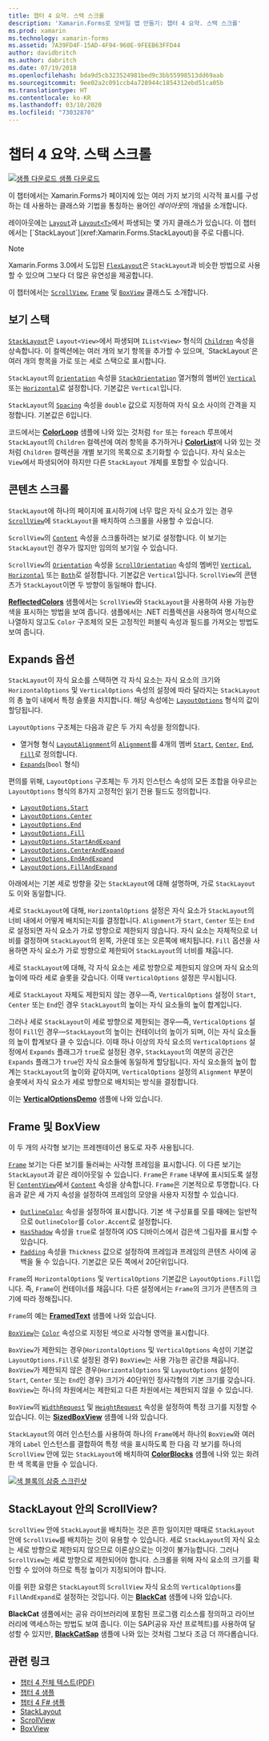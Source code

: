 ```yaml
---
title: 챕터 4 요약. 스택 스크롤
description: 'Xamarin.Forms로 모바일 앱 만들기: 챕터 4 요약. 스택 스크롤'
ms.prod: xamarin
ms.technology: xamarin-forms
ms.assetid: 7A39FD4F-15AD-4F94-960E-9FEEB63FFD44
author: davidbritch
ms.author: dabritch
ms.date: 07/19/2018
ms.openlocfilehash: bda9d5cb323524981bed9c3bb55998513dd69aab
ms.sourcegitcommit: 9ee02a2c091ccb4a728944c1854312ebd51ca05b
ms.translationtype: HT
ms.contentlocale: ko-KR
ms.lasthandoff: 03/10/2020
ms.locfileid: "73032870"
---
```

# <a name="summary-of-chapter-4-scrolling-the-stack"></a>챕터 4 요약. 스택 스크롤

[![샘플 다운로드](~/media/shared/download.png) 샘플 다운로드](https://github.com/xamarin/xamarin-forms-book-samples/tree/master/Chapter04)

이 챕터에서는 Xamarin.Forms가 페이지에 있는 여러 가지 보기의 시각적 표시를 구성하는 데 사용하는 클래스와 기법을 통칭하는 용어인 *레이아웃*의 개념을 소개합니다.

레이아웃에는 [`Layout`](xref:Xamarin.Forms.Layout)과 [`Layout<T>`](xref:Xamarin.Forms.Layout`1)에서 파생되는 몇 가지 클래스가 있습니다. 이 챕터에서는 [`StackLayout`](xref:Xamarin.Forms.StackLayout)을 주로 다룹니다.

> [!NOTE]
> Xamarin.Forms 3.0에서 도입된 [`FlexLayout`](~/xamarin-forms/user-interface/layouts/flex-layout.md)은 `StackLayout`과 비슷한 방법으로 사용할 수 있으며 그보다 더 많은 유연성을 제공합니다.

이 챕터에서는 [`ScrollView`](xref:Xamarin.Forms.ScrollView), [`Frame`](xref:Xamarin.Forms.Frame) 및 [`BoxView`](xref:Xamarin.Forms.BoxView) 클래스도 소개합니다.

## <a name="stacks-of-views"></a>보기 스택

[`StackLayout`](xref:Xamarin.Forms.StackLayout)은 `Layout<View>`에서 파생되며 `IList<View>` 형식의 [`Children`](xref:Xamarin.Forms.Layout`1) 속성을 상속합니다. 이 컬렉션에는 여러 개의 보기 항목을 추가할 수 있으며, `StackLayout`은 여러 개의 항목을 가로 또는 세로 스택으로 표시합니다.

`StackLayout`의 [`Orientation`](xref:Xamarin.Forms.StackLayout.Orientation) 속성을 [`StackOrientation`](xref:Xamarin.Forms.StackOrientation) 열거형의 멤버인 [`Vertical`](xref:Xamarin.Forms.StackOrientation.Vertical) 또는 [`Horizontal`](xref:Xamarin.Forms.StackOrientation.Horizontal)로 설정합니다. 기본값은 `Vertical`입니다.

`StackLayout`의 [`Spacing`](xref:Xamarin.Forms.StackLayout.Spacing) 속성을 `double` 값으로 지정하여 자식 요소 사이의 간격을 지정합니다. 기본값은 6입니다.

코드에서는 [**ColorLoop**](https://github.com/xamarin/xamarin-forms-book-samples/tree/master/Chapter04/ColorLoop) 샘플에 나와 있는 것처럼 `for` 또는 `foreach` 루프에서 `StackLayout`의 `Children` 컬렉션에 여러 항목을 추가하거나 [**ColorList**](https://github.com/xamarin/xamarin-forms-book-samples/tree/master/Chapter04/ColorList)에 나와 있는 것처럼 `Children` 컬렉션을 개별 보기의 목록으로 초기화할 수 있습니다. 자식 요소는 `View`에서 파생되어야 하지만 다른 `StackLayout` 개체를 포함할 수 있습니다.

## <a name="scrolling-content"></a>콘텐츠 스크롤

`StackLayout`에 하나의 페이지에 표시하기에 너무 많은 자식 요소가 있는 경우 [`ScrollView`](xref:Xamarin.Forms.ScrollView)에 `StackLayout`을 배치하여 스크롤을 사용할 수 있습니다.

`ScrollView`의 [`Content`](xref:Xamarin.Forms.ScrollView.Content) 속성을 스크롤하려는 보기로 설정합니다. 이 보기는 `StackLayout`인 경우가 많지만 임의의 보기일 수 있습니다.

`ScrollView`의 [`Orientation`](xref:Xamarin.Forms.ScrollView.Orientation) 속성을 [`ScrollOrientation`](xref:Xamarin.Forms.ScrollOrientation) 속성의 멤버인 [`Vertical`](xref:Xamarin.Forms.ScrollOrientation.Vertical), [`Horizontal`](xref:Xamarin.Forms.ScrollOrientation.Horizontal) 또는 [`Both`](xref:Xamarin.Forms.ScrollOrientation.Both)로 설정합니다. 기본값은 `Vertical`입니다. `ScrollView`의 콘텐츠가 `StackLayout`이면 두 방향이 동일해야 합니다.

[**ReflectedColors**](https://github.com/xamarin/xamarin-forms-book-samples/tree/master/Chapter04/ReflectedColors) 샘플에서는 `ScrollView`와 `StackLayout`을 사용하여 사용 가능한 색을 표시하는 방법을 보여 줍니다. 샘플에서는 .NET 리플렉션을 사용하여 명시적으로 나열하지 않고도 `Color` 구조체의 모든 고정적인 퍼블릭 속성과 필드를 가져오는 방법도 보여 줍니다.

## <a name="the-expands-option"></a>Expands 옵션

`StackLayout`이 자식 요소를 스택하면 각 자식 요소는 자식 요소의 크기와 `HorizontalOptions` 및 `VerticalOptions` 속성의 설정에 따라 달라지는 `StackLayout`의 총 높이 내에서 특정 슬롯을 차지합니다. 해당 속성에는 [`LayoutOptions`](xref:Xamarin.Forms.LayoutOptions) 형식의 값이 할당됩니다.

`LayoutOptions` 구조체는 다음과 같은 두 가지 속성을 정의합니다.

- 열거형 형식 [`LayoutAlignment`](xref:Xamarin.Forms.LayoutAlignment)의 [`Alignment`](xref:Xamarin.Forms.LayoutOptions.Alignment)를 4개의 멤버 [`Start`](xref:Xamarin.Forms.LayoutAlignment.Start), [`Center`](xref:Xamarin.Forms.LayoutAlignment.Center), [`End`](xref:Xamarin.Forms.LayoutAlignment.End), [`Fill`](xref:Xamarin.Forms.LayoutAlignment.Fill)로 정의합니다.
- [`Expands`](xref:Xamarin.Forms.LayoutOptions.Expands)(`bool` 형식)

편의를 위해, `LayoutOptions` 구조체는 두 가지 인스턴스 속성의 모든 조합을 아우르는 `LayoutOptions` 형식의 8가지 고정적인 읽기 전용 필드도 정의합니다.

- [`LayoutOptions.Start`](xref:Xamarin.Forms.LayoutOptions.Start)
- [`LayoutOptions.Center`](xref:Xamarin.Forms.LayoutOptions.Center)
- [`LayoutOptions.End`](xref:Xamarin.Forms.LayoutOptions.End)
- [`LayoutOptions.Fill`](xref:Xamarin.Forms.LayoutOptions.Fill)
- [`LayoutOptions.StartAndExpand`](xref:Xamarin.Forms.LayoutOptions.StartAndExpand)
- [`LayoutOptions.CenterAndExpand`](xref:Xamarin.Forms.LayoutOptions.CenterAndExpand)
- [`LayoutOptions.EndAndExpand`](xref:Xamarin.Forms.LayoutOptions.EndAndExpand)
- [`LayoutOptions.FillAndExpand`](xref:Xamarin.Forms.LayoutOptions.FillAndExpand)

아래에서는 기본 세로 방향을 갖는 `StackLayout`에 대해 설명하며, 가로 `StackLayout`도 이와 동일합니다.

세로 `StackLayout`에 대해, `HorizontalOptions` 설정은 자식 요소가 `StackLayout`의 너비 내에서 어떻게 배치되는지를 결정합니다. `Alignment`가 `Start`, `Center` 또는 `End`로 설정되면 자식 요소가 가로 방향으로 제한되지 않습니다. 자식 요소는 자체적으로 너비를 결정하며 `StackLayout`의 왼쪽, 가운데 또는 오른쪽에 배치됩니다. `Fill` 옵션을 사용하면 자식 요소가 가로 방향으로 제한되어 `StackLayout`의 너비를 채웁니다.

세로 `StackLayout`에 대해, 각 자식 요소는 세로 방향으로 제한되지 않으며 자식 요소의 높이에 따라 세로 슬롯을 갖습니다. 이때 `VerticalOptions` 설정은 무시됩니다.

세로 `StackLayout` 자체도 제한되지 않는 경우&mdash;즉, `VerticalOptions` 설정이 `Start`, `Center` 또는 `End`인 경우 `StackLayout`의 높이는 자식 요소들의 높이 합계입니다.

그러나 세로 `StackLayout`이 세로 방향으로 제한되는 경우&mdash;즉, `VerticalOptions` 설정이 `Fill`인 경우&mdash;`StackLayout`의 높이는 컨테이너의 높이가 되며, 이는 자식 요소들의 높이 합계보다 클 수 있습니다. 이때 하나 이상의 자식 요소의 `VerticalOptions` 설정에서 `Expands` 플래그가 `true`로 설정된 경우, `StackLayout`의 여분의 공간은 `Expands` 플래그가 `true`인 자식 요소들에 동일하게 할당됩니다. 자식 요소들의 높이 합계는 `StackLayout`의 높이와 같아지며, `VerticalOptions` 설정의 `Alignment` 부분이 슬롯에서 자식 요소가 세로 방향으로 배치되는 방식을 결정합니다.

이는 [**VerticalOptionsDemo**](https://github.com/xamarin/xamarin-forms-book-samples/tree/master/Chapter04/VerticalOptionsDemo) 샘플에 나와 있습니다.

## <a name="frame-and-boxview"></a>Frame 및 BoxView

이 두 개의 사각형 보기는 프레젠테이션 용도로 자주 사용됩니다.

[`Frame`](xref:Xamarin.Forms.Frame) 보기는 다른 보기를 둘러싸는 사각형 프레임을 표시합니다. 이 다른 보기는 `StackLayout`과 같은 레이아웃일 수 있습니다. `Frame`은 `Frame` 내부에 표시되도록 설정된 [`ContentView`](xref:Xamarin.Forms.ContentView)에서 [`Content`](xref:Xamarin.Forms.ContentView.Content) 속성을 상속합니다. `Frame`은 기본적으로 투명합니다. 다음과 같은 세 가지 속성을 설정하여 프레임의 모양을 사용자 지정할 수 있습니다.

- [`OutlineColor`](xref:Xamarin.Forms.Frame.OutlineColor) 속성을 설정하여 표시합니다. 기본 색 구성표를 모를 때에는 일반적으로 `OutlineColor`를 `Color.Accent`로 설정합니다.
- [`HasShadow`](xref:Xamarin.Forms.Frame.HasShadow) 속성을 `true`로 설정하여 iOS 디바이스에서 검은색 그림자를 표시할 수 있습니다.
- [`Padding`](xref:Xamarin.Forms.Layout.Padding) 속성을 `Thickness` 값으로 설정하여 프레임과 프레임의 콘텐츠 사이에 공백을 둘 수 있습니다. 기본값은 모든 쪽에서 20단위입니다.

`Frame`의 `HorizontalOptions` 및 `VerticalOptions` 기본값은 `LayoutOptions.Fill`입니다. 즉, `Frame`이 컨테이너를 채웁니다. 다른 설정에서는 `Frame`의 크기가 콘텐츠의 크기에 따라 정해집니다.

`Frame`의 예는 [**FramedText**](https://github.com/xamarin/xamarin-forms-book-samples/tree/master/Chapter04/FramedText) 샘플에 나와 있습니다.

[`BoxView`](xref:Xamarin.Forms.BoxView)는 [`Color`](xref:Xamarin.Forms.BoxView.Color) 속성으로 지정된 색으로 사각형 영역을 표시합니다.

`BoxView`가 제한되는 경우(`HorizontalOptions` 및 `VerticalOptions` 속성이 기본값 `LayoutOptions.Fill`로 설정된 경우) `BoxView`는 사용 가능한 공간을 채웁니다. `BoxView`가 제한되지 않은 경우(`HorizontalOptions` 및 `LayoutOptions` 설정이 `Start`, `Center` 또는 `End`인 경우) 크기가 40단위인 정사각형의 기본 크기를 갖습니다. `BoxView`는 하나의 차원에서는 제한되고 다른 차원에서는 제한되지 않을 수 있습니다.

`BoxView`의 [`WidthRequest`](xref:Xamarin.Forms.VisualElement.WidthRequest) 및 [`HeightRequest`](xref:Xamarin.Forms.VisualElement.HeightRequest) 속성을 설정하여 특정 크기를 지정할 수 있습니다. 이는 [**SizedBoxView**](https://github.com/xamarin/xamarin-forms-book-samples/tree/master/Chapter04/SizedBoxView) 샘플에 나와 있습니다.

`StackLayout`의 여러 인스턴스를 사용하여 하나의 `Frame`에서 하나의 `BoxView`와 여러 개의 `Label` 인스턴스를 결합하여 특정 색을 표시하도록 한 다음 각 보기를 하나의 `ScrollView` 안에 있는 `StackLayout`에 배치하여 [**ColorBlocks**](https://github.com/xamarin/xamarin-forms-book-samples/tree/master/Chapter04/ColorBlocks) 샘플에 나와 있는 화려한 색 목록을 만들 수 있습니다.

[![색 블록의 삼중 스크린샷](images/ch04fg11-small.png "색 목록")](images/ch04fg11-large.png#lightbox "색 목록")

## <a name="a-scrollview-in-a-stacklayout"></a>StackLayout 안의 ScrollView?

`ScrollView` 안에 `StackLayout`을 배치하는 것은 흔한 일이지만 때때로 `StackLayout` 안에 `ScrollView`를 배치하는 것이 유용할 수 있습니다. 세로 `StackLayout`의 자식 요소는 세로 방향으로 제한되지 않으므로 이론상으로는 이것이 불가능합니다. 그러나 `ScrollView`는 세로 방향으로 제한되어야 합니다. 스크롤을 위해 자식 요소의 크기를 확인할 수 있어야 하므로 특정 높이가 지정되어야 합니다.

이를 위한 요령은 `StackLayout`의 `ScrollView` 자식 요소의 `VerticalOptions`를 `FillAndExpand`로 설정하는 것입니다. 이는 [**BlackCat**](https://github.com/xamarin/xamarin-forms-book-samples/tree/master/Chapter04/BlackCat) 샘플에 나와 있습니다.

**BlackCat** 샘플에서는 공유 라이브러리에 포함된 프로그램 리소스를 정의하고 라이브러리에 액세스하는 방법도 보여 줍니다. 이는 SAP(공유 자산 프로젝트)를 사용하여 달성할 수 있지만, [**BlackCatSap**](https://github.com/xamarin/xamarin-forms-book-samples/tree/master/Chapter04/BlackCatSap) 샘플에 나와 있는 것처럼 그보다 조금 더 까다롭습니다.

## <a name="related-links"></a>관련 링크

- [챕터 4 전체 텍스트(PDF)](https://download.xamarin.com/developer/xamarin-forms-book/XamarinFormsBook-Ch04-Apr2016.pdf)
- [챕터 4 샘플](https://github.com/xamarin/xamarin-forms-book-samples/tree/master/Chapter04)
- [챕터 4 F# 샘플](https://github.com/xamarin/xamarin-forms-book-samples/tree/master/Chapter04/FS)
- [StackLayout](~/xamarin-forms/user-interface/layouts/stack-layout.md)
- [ScrollView](~/xamarin-forms/user-interface/layouts/scroll-view.md)
- [BoxView](~/xamarin-forms/user-interface/boxview.md)
